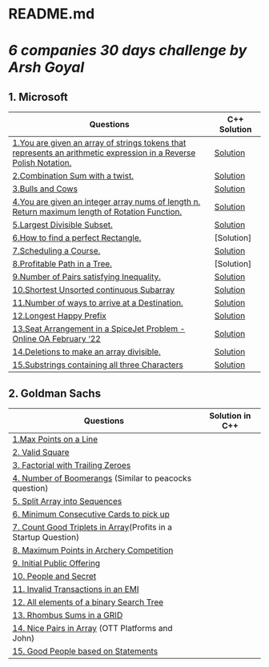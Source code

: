 # README.md

# ***6 companies 30 days challenge by Arsh Goyal***

## **1. Microsoft**

| Questions | C++ Solution |
| --- | --- |
|[1.You are given an array of strings tokens that represents an arithmetic expression in a Reverse Polish Notation.](https://leetcode.com/problems/evaluate-reverse-polish-notation/) | [Solution](https://github.com/namratabose32/6Companies30Days/tree/main/Microsoft/1.Reverse%20Polish%20Notation) |
| [2.Combination Sum with a twist.](https://leetcode.com/problems/combination-sum-iii/) | [Solution](https://github.com/namratabose32/6Companies30Days/tree/main/Microsoft/2.%20Combination%20Sum%20iii) |
| [3.Bulls and Cows](https://leetcode.com/problems/bulls-and-cows/) | [Solution](https://github.com/namratabose32/6Companies30Days/tree/main/Microsoft/3.%20Bulls%20and%20Cows) |
| [4.You are given an integer array nums of length n. Return maximum length of Rotation Function.](https://leetcode.com/problems/rotate-function/) | [Solution](https://github.com/namratabose32/6Companies30Days/tree/main/Microsoft/4.%20Rotate%20function) |
| [5.Largest Divisible Subset.](https://leetcode.com/problems/largest-divisible-subset/) | [Solution](https://github.com/namratabose32/6Companies30Days/tree/main/Microsoft/5.%20Largest%20Divisible%20Subset) |
| [6.How to find a perfect Rectangle.](https://leetcode.com/problems/perfect-rectangle/) |[Solution] |
|[7.Scheduling a Course.](https://leetcode.com/problems/course-schedule/)|[Solution](https://github.com/namratabose32/6Companies30Days/tree/main/Microsoft/7.%20Scheduling%20a%20Course) |
|[8.Profitable Path in a Tree.](https://leetcode.com/problems/most-profitable-path-in-a-tree/)|[Solution] |
|[9.Number of Pairs satisfying Inequality.](https://leetcode.com/problems/number-of-pairs-satisfying-inequality/)|[Solution](https://github.com/namratabose32/6Companies30Days/tree/main/Microsoft/9.%20Number%20of%20Pairs%20satisfying%20Inequality) |
|[10.Shortest Unsorted continuous Subarray](https://leetcode.com/problems/shortest-unsorted-continuous-subarray/)|[Solution](https://github.com/namratabose32/6Companies30Days/tree/main/Microsoft/10.%20Shortest%20Unsorted%20Continuous%20Subarray) |
|[11.Number of ways to arrive at a Destination.](https://leetcode.com/problems/number-of-ways-to-arrive-at-destination/)|[Solution](https://github.com/namratabose32/6Companies30Days/tree/main/Microsoft/11.Number%20of%20ways%20to%20arrive%20at%20a%20Destination) |
|[12.Longest Happy Prefix](https://leetcode.com/problems/longest-happy-prefix/)|[Solution](https://github.com/namratabose32/6Companies30Days/tree/main/Microsoft/12.Longest%20Happy%20Prefix) |
|[13.Seat Arrangement in a SpiceJet Problem - Online OA February ‘22](https://leetcode.com/problems/airplane-seat-assignment-probability/)|[Solution](https://github.com/namratabose32/6Companies30Days/tree/main/Microsoft/13.%20Airplane%20Seat%20Assignment%20Probability) |
|[14.Deletions to make an array divisible.](https://leetcode.com/problems/minimum-deletions-to-make-array-divisible/)|[Solution](https://github.com/namratabose32/6Companies30Days/tree/main/Microsoft/14.%20Deletions%20to%20make%20an%20array%20divisible) |
|[15.Substrings containing all three Characters](https://leetcode.com/problems/number-of-substrings-containing-all-three-characters/)|[Solution](https://github.com/namratabose32/6Companies30Days/tree/main/Microsoft/15.Number%20of%20Substrings%20Containing%20All%20Three%20Characters) |


## **2. Goldman Sachs**

| Questions | Solution in C++ |
| --- | --- |
| [1.Max Points on a Line](https://leetcode.com/problems/max-points-on-a-line/) |  |
| [2. Valid Square](https://leetcode.com/problems/valid-square/) |  |
| [3. Factorial with Trailing Zeroes](https://leetcode.com/problems/factorial-trailing-zeroes/) |  |
| [4. Number of Boomerangs](https://leetcode.com/problems/number-of-boomerangs/) (Similar to peacocks question) |  |
| [5. Split Array into Sequences](https://leetcode.com/problems/split-array-into-consecutive-subsequences/) |  |
| [6. Minimum Consecutive Cards to pick up](https://leetcode.com/problems/minimum-consecutive-cards-to-pick-up/) |  |
| [7. Count Good Triplets in Array](https://leetcode.com/problems/count-good-triplets-in-an-array/)(Profits in a Startup Question) |  |
| [8. Maximum Points in Archery Competition](https://leetcode.com/problems/maximum-points-in-an-archery-competition/) |  |
| [9. Initial Public Offering](https://leetcode.com/problems/ipo/) |  |
| [10. People and Secret](https://leetcode.com/problems/number-of-people-aware-of-a-secret/) |  |
|  [11. Invalid Transactions in an EMI](https://leetcode.com/problems/invalid-transactions/) |  |
| [12. All elements of a binary Search Tree](https://leetcode.com/problems/all-elements-in-two-binary-search-trees/) |  |
| [13. Rhombus Sums in a GRID](https://leetcode.com/problems/get-biggest-three-rhombus-sums-in-a-grid/) |  |
| [14. Nice Pairs in Array](https://leetcode.com/problems/count-nice-pairs-in-an-array/) (OTT Platforms and John) |  |
| [15. Good People based on Statements](https://leetcode.com/problems/maximum-good-people-based-on-statements/) |  |

